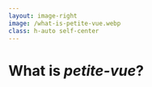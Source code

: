 ```yaml
---
layout: image-right
image: /what-is-petite-vue.webp
class: h-auto self-center
---
```


# What is _petite-vue_?

<!--
* We need a cute kitten photo, because it’s the internet!
-->
